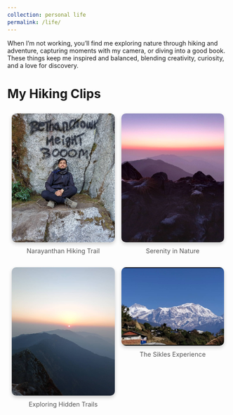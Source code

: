 ```yaml
---
collection: personal life
permalink: /life/
---
```


When I’m not working, you’ll find me exploring nature through hiking and adventure, capturing moments with my camera, or diving into a good book. These things keep me inspired and balanced, blending creativity, curiosity, and a love for discovery.

<h1>My Hiking Clips</h1>
<div class="image-grid">
  <!-- Image 1 -->
  <div class="image-item">
    <img src="../images/Narayanthanmy.jpg" alt="Narayanthan">
    <p class="caption">Narayanthan Hiking Trail</p>
  </div>
  <!-- Image 2 -->
  <div class="image-item">
    <img src="../images/N1.jpg" alt="Hiking">
    <p class="caption">Serenity in Nature</p>
  </div>
  <!-- Image 3 -->
  <div class="image-item">
    <img src="../images/n2.jpg" alt="Adventure">
    <p class="caption">Exploring Hidden Trails</p>
  </div>
  <!-- Image 4 -->
  <div class="image-item">
    <img src="../images/Sikles1.jpg" alt="Sikles">
    <p class="caption">The Sikles Experience</p>
  </div>
</div>

<style>
  .image-grid {
    display: grid;
    grid-template-columns: repeat(auto-fit, minmax(200px, 1fr)); /* Responsive columns */
    gap: 15px; /* Spacing between images */
    padding: 10px;
  }

  .image-item {
    text-align: center;
  }

  .image-item img {
    width: 100%; /* Ensure images fill their container */
    height: auto;
    border-radius: 10px; /* Rounded corners for a modern look */
    box-shadow: 0 4px 8px rgba(0, 0, 0, 0.2); /* Add some shadow for depth */
    transition: transform 0.3s ease, box-shadow 0.3s ease; /* Hover animation */
  }

  .image-item img:hover {
    transform: scale(1.05); /* Slight zoom on hover */
    box-shadow: 0 8px 16px rgba(0, 0, 0, 0.3); /* Enhanced shadow on hover */
  }

  .caption {
    margin-top: 8px; /* Space between the image and caption */
    font-size: 0.9rem; /* Adjust font size for captions */
    color: #555; /* Caption color */
  }
</style>
